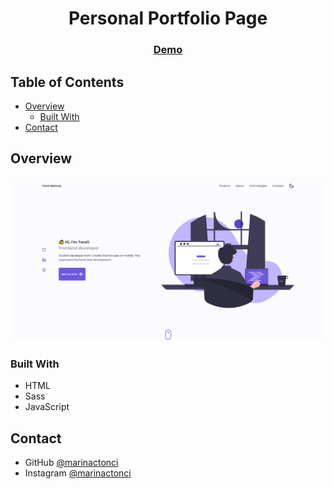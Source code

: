 <h1 align="center">Personal Portfolio Page</h1>

<div align="center">
  <h3>
    <a href="https://marinactonci.netlify.app/">
      Demo
    </a>
  </h3>
</div>

<!-- TABLE OF CONTENTS -->

## Table of Contents

- [Overview](#overview)
  - [Built With](#built-with)
- [Contact](#contact)

<!-- OVERVIEW -->

## Overview

![screenshot](screenshot.png)

### Built With

- HTML
- Sass
- JavaScript

## Contact

- GitHub [@marinactonci](https://github.com/marinactonci)
- Instagram [@marinactonci](https://instagram.com/marinactonci)
